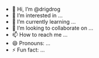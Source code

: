- 👋 Hi, I’m @drigdrog
- 👀 I’m interested in ...
- 🌱 I’m currently learning ...
- 💞️ I’m looking to collaborate on ...
- 📫 How to reach me ...
- 😄 Pronouns: ...
- ⚡ Fun fact: ...

<!---
drigdrog/drigdrog is a ✨ special ✨ repository because its `README.md` (this file) appears on your GitHub profile.
You can click the Preview link to take a look at your changes.
--->
